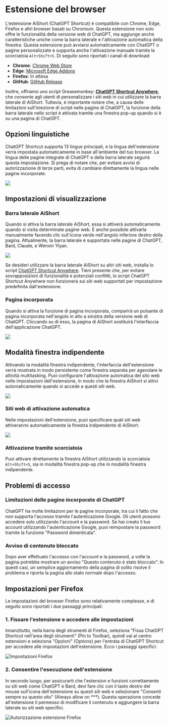 # Estensione del browser

L'estensione AiShort (ChatGPT Shortcut) è compatibile con Chrome, Edge, Firefox e altri browser basati su Chromium. Questa estensione non solo offre le funzionalità della versione web di ChatGPT, ma aggiunge anche caratteristiche uniche come la barra laterale e l'attivazione automatica della finestra. Questa estensione può avviarsi automaticamente con ChatGPT o pagine personalizzate e supporta anche l'attivazione manuale tramite la scorciatoia `Alt+Shift+S`. Di seguito sono riportati i canali di download:

- **Chrome**: [Chrome Web Store](https://chrome.google.com/webstore/detail/chatgpt-shortcut/blcgeoojgdpodnmnhfpohphdhfncblnj)
- **Edge**: [Microsoft Edge Addons](https://microsoftedge.microsoft.com/addons/detail/chatgpt-shortcut/hnggpalhfjmdhhmgfjpmhlfilnbmjoin)
- **Firefox**: In attesa
- **GitHub**: [GitHub Release](https://github.com/rockbenben/ChatGPT-Shortcut/releases/latest)

Inoltre, offriamo uno script Greasemonkey: [**ChatGPT Shortcut Anywhere**](https://greasyfork.org/scripts/482907-chatgpt-shortcut-anywhere), che consente agli utenti di personalizzare i siti web in cui utilizzare la barra laterale di AiShort. Tuttavia, è importante notare che, a causa delle limitazioni sull'iniezione di script nelle pagine di ChatGPT, la funzione della barra laterale nello script è attivata tramite una finestra pop-up quando si è su una pagina di ChatGPT.

## Opzioni linguistiche

ChatGPT Shortcut supporta 13 lingue principali, e la lingua dell'estensione verrà impostata automaticamente in base all'ambiente del tuo browser. La lingua delle pagine integrate di ChatGPT e della barra laterale seguirà questa impostazione. Si prega di notare che, per evitare avvisi di autorizzazione di terze parti, evita di cambiare direttamente la lingua nelle pagine incorporate.

![](https://img.newzone.top/2023-12-23-12-04-29.png?imageMogr2/format/webp)

## Impostazioni di visualizzazione

### Barra laterale AiShort

Quando si attiva la barra laterale AiShort, essa si attiverà automaticamente quando si visita determinate pagine web. È anche possibile attivarla manualmente facendo clic sull'icona verde nell'angolo inferiore destro della pagina. Attualmente, la barra laterale è supportata nelle pagine di ChatGPT, Bard, Claude, e Wenxin Yiyan.

![](https://img.newzone.top/2023-12-23-04-16-15.gif?imageMogr2/format/webp)

Se desideri utilizzare la barra laterale AiShort su altri siti web, installa lo script [ChatGPT Shortcut Anywhere](https://greasyfork.org/scripts/482907-chatgpt-shortcut-anywhere). Tieni presente che, per evitare sovrapposizioni di funzionalità e potenziali conflitti, lo script ChatGPT Shortcut Anywhere non funzionerà sui siti web supportati per impostazione predefinita dall'estensione.

### Pagina incorporata

Quando si attiva la funzione di pagina incorporata, comparirà un pulsante di pagina incorporata nell'angolo in alto a sinistra della versione web di ChatGPT. Cliccando su di esso, la pagina di AiShort sostituirà l'interfaccia dell'applicazione ChatGPT.

![](https://img.newzone.top/ai/2023-12-22-19-40-15.png?imageMogr2/format/webp)

## Modalità finestra indipendente

Attivando la modalità finestra indipendente, l'interfaccia dell'estensione verrà mostrata in modo persistente come finestra separata per agevolare le attività multitasking. Puoi configurare l'attivazione automatica del sito web nelle impostazioni dell'estensione, in modo che la finestra AiShort si attivi automaticamente quando si accede a questi siti web.

![](https://img.newzone.top/2023-12-23-12-07-09.png?imageMogr2/format/webp)

### Siti web di attivazione automatica

Nelle impostazioni dell'estensione, puoi specificare quali siti web attiveranno automaticamente la finestra indipendente di AiShort.

![](https://img.newzone.top/2023-12-23-12-09-51.png?imageMogr2/format/webp)

### Attivazione tramite scorciatoia

Puoi attivare direttamente la finestra AiShort utilizzando la scorciatoia `Alt+Shift+S`, sia in modalità finestra pop-up che in modalità finestra indipendente.

## Problemi di accesso

### Limitazioni delle pagine incorporate di ChatGPT

ChatGPT ha molte limitazioni per le pagine incorporate, tra cui il fatto che non supporta l'accesso tramite l'autenticazione Google. Gli utenti possono accedere solo utilizzando l'account e la password. Se hai creato il tuo account utilizzando l'autenticazione Google, puoi reimpostare la password tramite la funzione "Password dimenticata".

### Avviso di contenuto bloccato

Dopo aver effettuato l'accesso con l'account e la password, a volte la pagina potrebbe mostrare un avviso "Questo contenuto è stato bloccato". In questi casi, un semplice aggiornamento della pagina di solito risolve il problema e riporta la pagina allo stato normale dopo l'accesso.

## Impostazioni per Firefox

Le impostazioni del browser Firefox sono relativamente complesse, e di seguito sono riportati i due passaggi principali:

### 1. Fissare l'estensione e accedere alle impostazioni

Innanzitutto, nella barra degli strumenti di Firefox, seleziona "Fissa ChatGPT Shortcut nell'area degli strumenti" (Pin to Toolbar), quindi vai al centro estensioni e seleziona "Opzioni" (Options) per l'entrata di ChatGPT Shortcut per accedere alle impostazioni dell'estensione. Ecco i passaggi specifici:

![Impostazioni Firefox](https://img.newzone.top/2023-12-25-05-51-47.png?imageMogr2/format/webp)

### 2. Consentire l'esecuzione dell'estensione

In secondo luogo, per assicurarti che l'estension e funzioni correttamente su siti web come ChatGPT e Bard, devi fare clic con il tasto destro del mouse sull'icona dell'estensione su questi siti web e selezionare "Consenti sempre su questo sito" (Always allow on ***). Questa operazione concede all'estensione il permesso di modificare il contenuto e aggiungere la barra laterale su siti web specifici.

![Autorizzazione estensione Firefox](https://img.newzone.top/2023-12-25-05-59-48.png?imageMogr2/format/webp)
